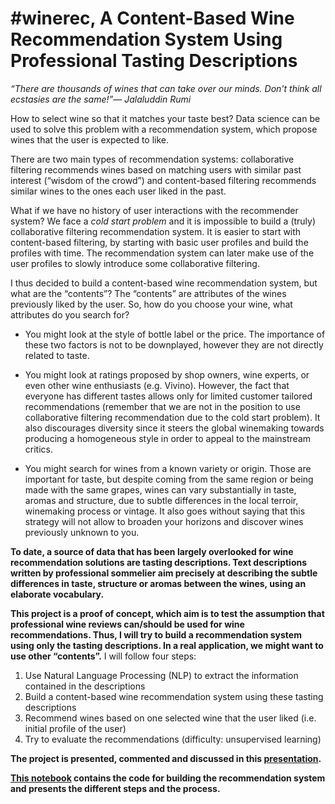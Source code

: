 # #winerec, A Content-Based Wine Recommendation System Using Professional Tasting Descriptions

*“There are thousands of wines that can take over our minds. Don't think all ecstasies are the same!”― Jalaluddin Rumi*

How to select wine so that it matches your taste best? Data science can be used to solve this problem with a recommendation system, which propose wines that the user is expected to like.

There are two main types of recommendation systems: collaborative filtering recommends wines based on matching users with similar past interest (“wisdom of the crowd”) and content-based filtering recommends similar wines to the ones each user liked in the past. 

What if we have no history of user interactions with the recommender system? We face a *cold start problem* and it is impossible to build a (truly) collaborative filtering recommendation system. It is easier to start with content-based filtering, by starting with basic user profiles and build the profiles with time. The recommendation system can later make use of the user profiles to slowly introduce some collaborative filtering.

I thus decided to build a content-based wine recommendation system, but what are the “contents”? The “contents” are attributes of the wines previously liked by the user. So, how do you choose your wine, what attributes do you search for? 

* You might look at the style of bottle label or the price. The importance of these two factors is not to be downplayed, however they are not directly related to taste. 

* You might look at ratings proposed by shop owners, wine experts, or even other wine enthusiasts (e.g. Vivino). However, the fact that everyone has different tastes allows only for limited customer tailored recommendations (remember that we are not in the position to use collaborative filtering recommendation due to the cold start problem). It also discourages diversity since it steers the global winemaking towards producing a homogeneous style in order to appeal to the mainstream critics.

* You might search for wines from a known variety or origin. Those are important for taste, but despite coming from the same region or being made with the same grapes, wines can vary substantially in taste, aromas and structure, due to subtle differences in the local terroir, winemaking process or vintage. It also goes without saying that this strategy will not allow to broaden your horizons and discover wines previously unknown to you.

**To date, a source of data that has been largely overlooked for wine recommendation solutions are tasting descriptions. Text descriptions written by professional sommelier aim precisely at describing the subtle differences in taste, structure or aromas between the wines, using an elaborate vocabulary.**

**This project is a proof of concept, which aim is to test the assumption that professional wine reviews can/should be used for wine recommendations. Thus, I will try to build a recommendation system using only the tasting descriptions. In a real application, we might want to use other “contents”.** I will follow four steps:  
1. Use Natural Language Processing (NLP) to extract the information contained in the descriptions
2. Build a content-based wine recommendation system using these tasting descriptions
3. Recommend wines based on one selected wine that the user liked (i.e. initial profile of the user)
4. Try to evaluate the recommendations (difficulty: unsupervised learning)  


**The project is presented, commented and discussed in this [presentation](https://docs.google.com/presentation/d/1tCcIGw24lLizHxUUMnMihTvOzKZYvRUpyS5TRDJtqBU/edit?usp=sharing).**

**[This notebook](https://github.com/de-la-viz/winerec/blob/master/code/WriteUp.ipynb) contains the code for building the recommendation system and presents the different steps and the process.**  

